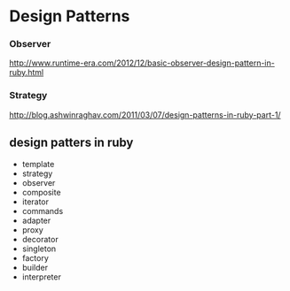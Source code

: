 Design Patterns
===

### Observer
http://www.runtime-era.com/2012/12/basic-observer-design-pattern-in-ruby.html

### Strategy
http://blog.ashwinraghav.com/2011/03/07/design-patterns-in-ruby-part-1/


design patters in ruby
---

- template
- strategy
- observer
- composite
- iterator
- commands
- adapter
- proxy
- decorator
- singleton
- factory
- builder
- interpreter
